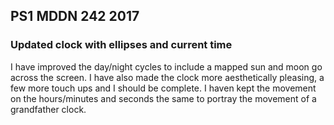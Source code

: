 ## PS1 MDDN 242 2017

### Updated clock with ellipses and current time

I have improved the day/night cycles to include a mapped sun and moon go across the screen. I have also made the clock more aesthetically pleasing, a few more touch ups and I should be complete. I haven kept the movement on the hours/minutes and seconds the same to portray the movement of a grandfather clock.